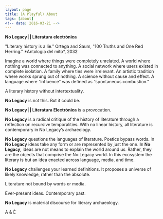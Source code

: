 ```yaml
---
layout: page
title: (A Playful) About
tags: [about]
<!-- date: 2016-03-21 -->
---
```



**No Legacy \|\| Literatura electrónica**

<P ALIGN=LEFT> "Literary history is a lie." 
Ortega and Saum, "100 Truths and One Red Herring." *Antología del mito*, 2032</P>

Imagine a world where things were completely unrelated. A world where nothing was connected to anything. A social network where users existed in complete isolation. A family where ties were irrelevant. An artistic tradition where works sprung out of nothing. A science without cause and effect. A language where “influence” was defined as “spontaneous combustion.”

A literary history without intertextuality.

**No Legacy** is not this.
But it could be.

**No Legacy \|\| Literatura Electrónica** is a provocation.

**No Legacy** is a radical critique of the history of literature through a reflection on recursive temporalities. With no linear history, all literature is contemporary in No Legacy’s archaeology.

**No Legacy** questions the languages of literature. Poetics bypass words. In **No Legacy** ideas take any form or are represented by just the one. In **No Legacy**, ideas are not means to explain the world around us. Rather, they are the objects that comprise the No Legacy world. In this ecosystem the literary is but an idea enacted across language, media, and time.

**No Legacy** challenges your learned definitions. It proposes a universe of likely knowledge, rather than the absolute.

Literature not bound by words or media.

Ever-present ideas. Contemporary past.

**No Legacy** is material discourse for literary archaeology.

A & É
